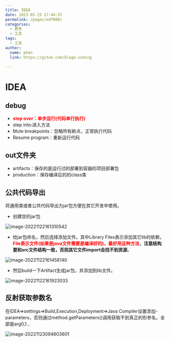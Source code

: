 ```yaml
---
title: IDEA
date: 2023-05-15 17:44:37
permalink: /pages/edf008/
categories: 
  - 更多
  - 工具
tags: 
  - 工具
author: 
  name: phan
  link: https://gitee.com/blage-coding

---
```

# IDEA

## debug

- <font color='red'>**step over：单步运行(代码单行执行)**</font>
- step into:进入方法
- Mute breakpoints：忽略所有断点，正常执行代码
- Resume program：重新运行代码

## out文件夹

- artifacts：保存的是运行过的部署到容器的项目部署包
- production：保存编译后的的class类

## 公共代码导出

将通用类或者公共代码导出为jar包方便在其它开发中使用。

- 创建空的jar包

![image-20221122161310542](https://cdn.staticaly.com/gh/blage-coding/picx-images-hosting@master/20230515/image-20221122161310542.3mrkwhk7by20.png)

- 给jar包命名，然后选择添加文件。其中Library Files表示添加其它lib的依赖，<font color='red'>**File表示文件(如果是java文件需要是编译好的)，最好用这种方法**</font>，**注意结构要和src文件结构一致，否则其它文件import会找不到资源**。

![image-20221122161458140](https://cdn.staticaly.com/gh/blage-coding/picx-images-hosting@master/20230515/image-20221122161458140.15yctavf3g2k.webp)

- 然后build一下Artifact生成jar包，并添加到lib文件。

![image-20221122161923033](https://cdn.staticaly.com/gh/blage-coding/picx-images-hosting@master/20230515/image-20221122161923033.4f0f28mezcs0.webp)

## 反射获取参数名

在IDEA=>settings=>Build,Execution,Deployment=>Java Compiler设置添加-parameters，否则通过method.getParameters()调用获取不到真正的形参名，全部是arg0,1...

![image-20221123094603601](https://cdn.staticaly.com/gh/blage-coding/picx-images-hosting@master/20230515/image-20221123094603601.f1o0isrgqnc.webp)